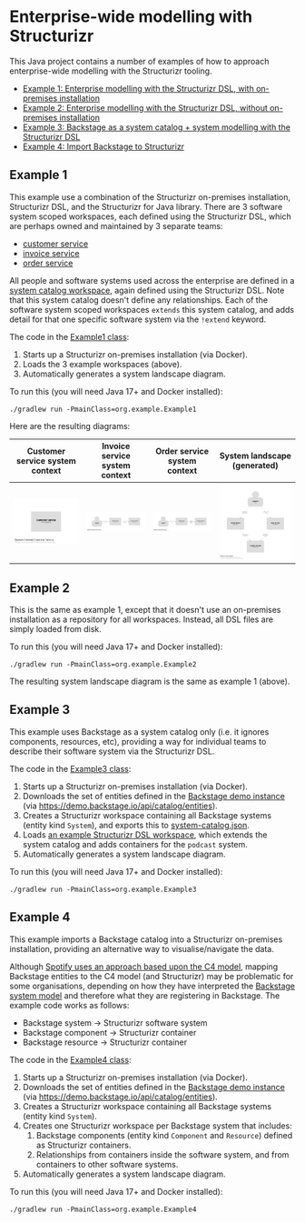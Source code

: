 # Enterprise-wide modelling with Structurizr

This Java project contains a number of examples of how to approach enterprise-wide modelling with the Structurizr tooling.

- [Example 1: Enterprise modelling with the Structurizr DSL, with on-premises installation](#example-1)
- [Example 2: Enterprise modelling with the Structurizr DSL, without on-premises installation](#example-2)
- [Example 3: Backstage as a system catalog + system modelling with the Structurizr DSL](#example-3)
- [Example 4: Import Backstage to Structurizr](#example-4)

## Example 1

This example use a combination of the Structurizr on-premises installation, Structurizr DSL, and the Structurizr for Java library.
There are 3 software system scoped workspaces, each defined using the Structurizr DSL,
which are perhaps owned and maintained by 3 separate teams:

- [customer service](src/main/resources/example1/customer-service/workspace.dsl)
- [invoice service](src/main/resources/example1/invoice-service/workspace.dsl)
- [order service](src/main/resources/example1/order-service/workspace.dsl)

All people and software systems used across the enterprise are defined in a [system catalog workspace](src/main/resources/example1/system-catalog.dsl),
again defined using the Structurizr DSL. Note that this system catalog doesn't define any relationships.
Each of the software system scoped workspaces `extends` this system catalog, and adds detail for that one specific
software system via the `!extend` keyword.

The code in the [Example1 class](src/main/java/org/example/Example1.java):

1. Starts up a Structurizr on-premises installation (via Docker).
2. Loads the 3 example workspaces (above).
3. Automatically generates a system landscape diagram.

To run this (you will need Java 17+ and Docker installed):

```
./gradlew run -PmainClass=org.example.Example1
```

Here are the resulting diagrams:

| Customer service system context                                                                   | Invoice service system context                                                                 | Order service system context                                                             | System landscape (generated)                                                 |
|---------------------------------------------------------------------------------------------------|------------------------------------------------------------------------------------------------|------------------------------------------------------------------------------------------|------------------------------------------------------------------------------|
| [![Customer service](images/example1/customer-service.png)](images/example1/customer-service.png) | [![Invoice service](images/example1/invoice-service.png)](images/example1/invoice-service.png) | [![Order service](images/example1/order-service.png)](images/example1/order-service.png) | [![Landscape](images/example1/landscape.png)](images/example1/landscape.png) |

## Example 2

This is the same as example 1, except that it doesn't use an on-premises installation as a repository for all workspaces.
Instead, all DSL files are simply loaded from disk.

To run this (you will need Java 17+ and Docker installed):

```
./gradlew run -PmainClass=org.example.Example2
```

The resulting system landscape diagram is the same as example 1 (above).

## Example 3

This example uses Backstage as a system catalog only (i.e. it ignores components, resources, etc),
providing a way for individual teams to describe their software system via the Structurizr DSL.

The code in the [Example3 class](src/main/java/org/example/Example3.java):

1. Starts up a Structurizr on-premises installation (via Docker).
2. Downloads the set of entities defined in the [Backstage demo instance](https://demo.backstage.io) (via https://demo.backstage.io/api/catalog/entities).
3. Creates a Structurizr workspace containing all Backstage systems (entity kind `System`), and exports this to [system-catalog.json](src/main/resources/example2/system-catalog.json).
4. Loads [an example Structurizr DSL workspace](src/main/resources/example2/podcast/workspace.dsl), which extends the system catalog and adds containers for the `podcast` system.
5. Automatically generates a system landscape diagram.

To run this (you will need Java 17+ and Docker installed):

```
./gradlew run -PmainClass=org.example.Example3
```

## Example 4

This example imports a Backstage catalog into a Structurizr on-premises installation, providing an alternative way to visualise/navigate the data.

Although [Spotify uses an approach based upon the C4 model](https://engineering.atspotify.com/2022/07/software-visualization-challenge-accepted/),
mapping Backstage entities to the C4 model (and Structurizr) may be problematic for some organisations, depending on
how they have interpreted the [Backstage system model](https://backstage.io/docs/features/software-catalog/system-model)
and therefore what they are registering in Backstage. The example code works as follows:

- Backstage system -> Structurizr software system
- Backstage component -> Structurizr container
- Backstage resource -> Structurizr container

The code in the [Example4 class](src/main/java/org/example/Example4.java):

1. Starts up a Structurizr on-premises installation (via Docker).
2. Downloads the set of entities defined in the [Backstage demo instance](https://demo.backstage.io) (via https://demo.backstage.io/api/catalog/entities).
3. Creates a Structurizr workspace containing all Backstage systems (entity kind `System`).
4. Creates one Structurizr workspace per Backstage system that includes:
   1. Backstage components (entity kind `Component` and `Resource`) defined as Structurizr containers.
   2. Relationships from containers inside the software system, and from containers to other software systems.
6. Automatically generates a system landscape diagram.

To run this (you will need Java 17+ and Docker installed):

```
./gradlew run -PmainClass=org.example.Example4
```

